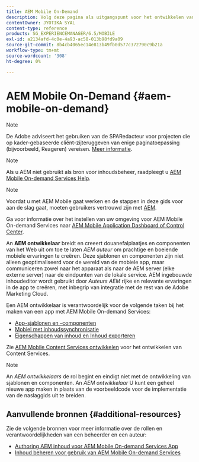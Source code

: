 ```yaml
---
title: AEM Mobile On-Demand
description: Volg deze pagina als uitgangspunt voor het ontwikkelen van de app On-Demand Services met AEM (Adobe Experience Manager). De pagina behandelt de onderwerpen die relevant zijn voor een ontwikkelaar van een app.
contentOwner: JYOTIKA SYAL
content-type: reference
products: SG_EXPERIENCEMANAGER/6.5/MOBILE
exl-id: a2134afd-4c0e-4a93-ac58-013b98fd9a09
source-git-commit: 8b4cb4065ec14e813b49fb0d577c372790c9b21a
workflow-type: tm+mt
source-wordcount: '308'
ht-degree: 0%

---
```


# AEM Mobile On-Demand {#aem-mobile-on-demand}

>[!NOTE]
>
>De Adobe adviseert het gebruiken van de SPARedacteur voor projecten die op kader-gebaseerde cliënt-zijteruggeven van enige paginatoepassing (bijvoorbeeld, Reageren) vereisen. [Meer informatie](/help/sites-developing/spa-overview.md).

>[!NOTE]
>
>Als u AEM niet gebruikt als bron voor inhoudsbeheer, raadpleegt u [AEM Mobile On-demand Services Help](https://helpx.adobe.com/digital-publishing-solution/topics.html).

>[!NOTE]
>
>Voordat u met AEM Mobile gaat werken en de stappen in deze gids voor aan de slag gaat, moeten gebruikers vertrouwd zijn met [AEM](/help/sites-deploying/deploy.md).
>
>Ga voor informatie over het instellen van uw omgeving voor AEM Mobile On-demand Services naar [AEM Mobile Application Dashboard of Control Center](/help/mobile/mobile-apps-ondemand-application-dashboard.md).

An **AEM ontwikkelaar** breidt en creeert douanefalplaatjes en componenten van het Web uit om toe te laten *AEM auteur* om prachtige en boeiende mobiele ervaringen te creëren. Deze sjablonen en componenten zijn niet alleen geoptimaliseerd voor de wereld van de mobiele app, maar communiceren zowel naar het apparaat als naar de AEM server (elke externe server) naar de eindpunten van de lokale service. AEM ingebouwde inhoudeditor wordt gebruikt door *Auteurs AEM* rijke en relevante ervaringen in de app te creëren, met inbegrip van integratie met de rest van de Adobe Marketing Cloud.

Een AEM ontwikkelaar is verantwoordelijk voor de volgende taken bij het maken van een app met AEM Mobile On-demand Services:

* [App-sjablonen en -componenten](/help/mobile/app-templates-and-components1.md)
* [Mobiel met inhoudssynchronisatie](/help/mobile/mobile-ondemand-contentsync.md)
* [Eigenschappen van inhoud en Inhoud exporteren](/help/mobile/on-demand-content-properties-exporting.md)

Zie [AEM Mobile Content Services ontwikkelen](/help/mobile/developing-content-services.md) voor het ontwikkelen van Content Services.

>[!NOTE]
>
>An *AEM ontwikkelaars* de rol begint en eindigt niet met de ontwikkeling van sjablonen en componenten. An *AEM ontwikkelaar* U kunt een geheel nieuwe app maken in plaats van de voorbeeldcode voor de implementatie van de naslaggids uit te breiden.

## Aanvullende bronnen {#additional-resources}

Zie de volgende bronnen voor meer informatie over de rollen en verantwoordelijkheden van een beheerder en een auteur:

* [Authoring AEM inhoud voor AEM Mobile On-demand Services App](/help/mobile/mobile-apps-ondemand.md)
* [Inhoud beheren voor gebruik van AEM Mobile On-demand Services](/help/mobile/aem-mobile.md)
